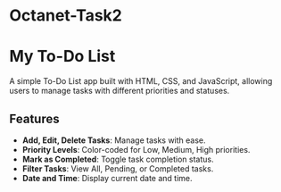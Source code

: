 # Octanet-Task2
# My To-Do List

A simple To-Do List app built with HTML, CSS, and JavaScript, allowing users to manage tasks with different priorities and statuses.

## Features

- **Add, Edit, Delete Tasks**: Manage tasks with ease.
- **Priority Levels**: Color-coded for Low, Medium, High priorities.
- **Mark as Completed**: Toggle task completion status.
- **Filter Tasks**: View All, Pending, or Completed tasks.
- **Date and Time**: Display current date and time.
